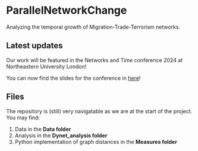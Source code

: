 # ParallelNetworkChange
Analyzing the temporal growth of Migration-Trade-Terrorism networks.

## Latest updates
Our work will be featured in the Networks and Time conference 2024 at Northeastern University London! 

You can now find the slides for the conference in [here](https://github.com/jyeungtin/ParallelNetworkChange/blob/main/Asset/Networks%20and%20Time%20II.pdf)!

## Files
The repository is (still) very navigatable as we are at the start of the project. You may find:
1. Data in the **Data folder**
2. Analysis in the **Dynet_analysis folder**
3. Python implementation of graph distances in the **Measures folder**
